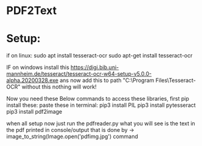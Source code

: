 # PDF2Text

# Setup:
  if on linux:
    sudo apt install tesseract-ocr 
    sudo apt-get install tesseract-ocr
    
  IF on windows install this
    https://digi.bib.uni-mannheim.de/tesseract/tesseract-ocr-w64-setup-v5.0.0-alpha.20200328.exe
    ans now add this to path "C:\Program Files\Tesseract-OCR" without this nothing will work!
    
    
  Now you need these Below commands to access these libraries, first pip install these:
  paste these in terminal:
    pip3 install PIL
    pip3 install pytesseract
    pip3 install pdf2image
  
  when all setup now just run the pdfreader.py
    what you will see is the text in the pdf printed in console/output
    that is done by -> image_to_string(Image.open('pdfimg.jpg') command



